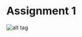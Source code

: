 # Assignment 1

 


![alt tag](https://cloud.githubusercontent.com/assets/16803700/19242712/f6a550ea-8ed9-11e6-8920-1baec7238264.PNG)
